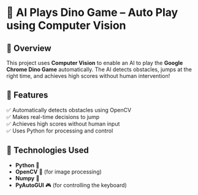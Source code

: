 # 🦖 AI Plays Dino Game – Auto Play using Computer Vision  

## 🚀 Overview  
This project uses **Computer Vision** to enable an AI to play the **Google Chrome Dino Game** automatically. The AI detects obstacles, jumps at the right time, and achieves high scores without human intervention!  

## 📌 Features  
✅ Automatically detects obstacles using OpenCV  
✅ Makes real-time decisions to jump  
✅ Achieves high scores without human input  
✅ Uses Python for processing and control  

## 🎯 Technologies Used  
- **Python** 🐍  
- **OpenCV** 👀 (for image processing)  
- **Numpy** 🔢  
- **PyAutoGUI** 🎮 (for controlling the keyboard)  
